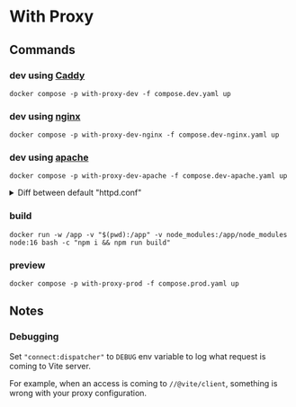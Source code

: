 # With Proxy

## Commands
### dev using [Caddy](https://caddyserver.com/)
```shell
docker compose -p with-proxy-dev -f compose.dev.yaml up
```

### dev using [nginx](https://nginx.org/)
```shell
docker compose -p with-proxy-dev-nginx -f compose.dev-nginx.yaml up
```

### dev using [apache](https://httpd.apache.org/)
```
docker compose -p with-proxy-dev-apache -f compose.dev-apache.yaml up
```

<details>
<summary>Diff between default "httpd.conf"</summary>

- Load these module
  - `proxy_module`
  - `proxy_http_module`
  - `proxy_wstunnel_module`
  - `rewrite_module`
- Enable vhosts
  - Remove `#` in the beginning from `#Include conf/extra/httpd-vhosts.conf`.

</details>

### build
```shell
docker run -w /app -v "$(pwd):/app" -v node_modules:/app/node_modules node:16 bash -c "npm i && npm run build"
```

### preview
```shell
docker compose -p with-proxy-prod -f compose.prod.yaml up
```

## Notes

### Debugging

Set `"connect:dispatcher"` to `DEBUG` env variable to log what request is coming to Vite server.

For example, when an access is coming to `//@vite/client`, something is wrong with your proxy configuration.
